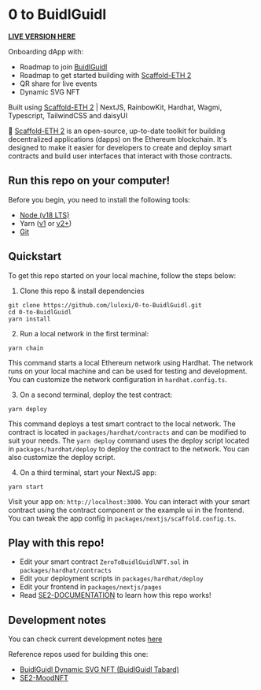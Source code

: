 # 0 to BuidlGuidl

[**LIVE VERSION HERE**](https://0-to-buidlguidl.vercel.app/)

Onboarding dApp with:

- Roadmap to join [BuidlGuidl](https://buidlguidl.com/)
- Roadmap to get started building with [Scaffold-ETH 2](https://scaffoldeth.io/)
- QR share for live events
- Dynamic SVG NFT

Built using [Scaffold-ETH 2](https://scaffoldeth.io/) | NextJS, RainbowKit, Hardhat, Wagmi, Typescript, TailwindCSS and daisyUI

🧪 [Scaffold-ETH 2](https://scaffoldeth.io/) is an open-source, up-to-date toolkit for building decentralized applications (dapps) on the Ethereum blockchain. It's designed to make it easier for developers to create and deploy smart contracts and build user interfaces that interact with those contracts.

## Run this repo on your computer!

Before you begin, you need to install the following tools:

- [Node (v18 LTS)](https://nodejs.org/en/download/)
- Yarn ([v1](https://classic.yarnpkg.com/en/docs/install/) or [v2+](https://yarnpkg.com/getting-started/install))
- [Git](https://git-scm.com/downloads)

## Quickstart

To get this repo started on your local machine, follow the steps below:

1. Clone this repo & install dependencies

```
git clone https://github.com/luloxi/0-to-BuidlGuidl.git
cd 0-to-BuidlGuidl
yarn install
```

2. Run a local network in the first terminal:

```
yarn chain
```

This command starts a local Ethereum network using Hardhat. The network runs on your local machine and can be used for testing and development. You can customize the network configuration in `hardhat.config.ts`.

3. On a second terminal, deploy the test contract:

```
yarn deploy
```

This command deploys a test smart contract to the local network. The contract is located in `packages/hardhat/contracts` and can be modified to suit your needs. The `yarn deploy` command uses the deploy script located in `packages/hardhat/deploy` to deploy the contract to the network. You can also customize the deploy script.

4. On a third terminal, start your NextJS app:

```
yarn start
```

Visit your app on: `http://localhost:3000`. You can interact with your smart contract using the contract component or the example ui in the frontend. You can tweak the app config in `packages/nextjs/scaffold.config.ts`.

## Play with this repo!

<!-- Run smart contract test with `yarn hardhat:test` -->

- Edit your smart contract `ZeroToBuidlGuidlNFT.sol` in `packages/hardhat/contracts`
- Edit your deployment scripts in `packages/hardhat/deploy`
- Edit your frontend in `packages/nextjs/pages`
- Read [SE2-DOCUMENTATION](./SE2-DOCUMENTATION.md) to learn how this repo works!

## Development notes

You can check current development notes [here](https://lulox.notion.site/0-to-BuidlGuidl-4126ce65cc8d45158d6c3e1b2eebe28f?pvs=4)

Reference repos used for building this one:

- [BuidlGuidl Dynamic SVG NFT (BuidlGuidl Tabard)](https://app.buidlguidl.com/build/NxKk0AQM5LBm2ks4aSZr)
- [SE2-MoodNFT](https://app.buidlguidl.com/build/3zdTZJx6Au5qL6BDbdfc)

